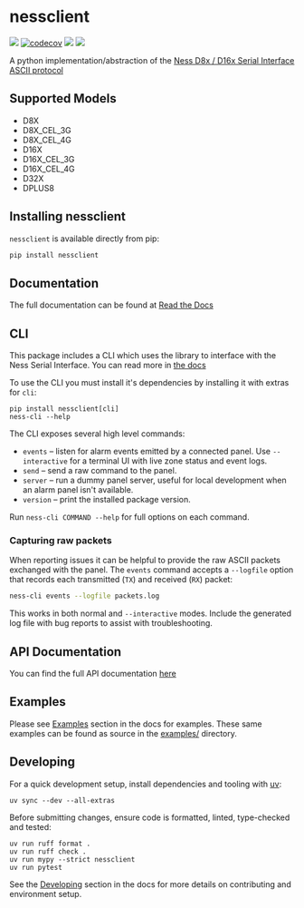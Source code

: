 # nessclient

[![](https://travis-ci.org/nickw444/nessclient.svg?branch=master)](https://travis-ci.org/nickw444/nessclient)
[![codecov](https://codecov.io/gh/nickw444/nessclient/branch/master/graph/badge.svg)](https://codecov.io/gh/nickw444/nessclient)
[![](https://img.shields.io/pypi/v/nessclient.svg)](https://pypi.python.org/pypi/nessclient/)
[![](https://readthedocs.org/projects/nessclient/badge/?version=latest&style=flat)](https://nessclient.readthedocs.io/en/latest/)


A python implementation/abstraction of the [Ness D8x / D16x Serial Interface ASCII protocol](./D8-32X%20Serial%20Protocol%20Public.pdf)

## Supported Models

- D8X
- D8X_CEL_3G
- D8X_CEL_4G
- D16X
- D16X_CEL_3G
- D16X_CEL_4G
- D32X
- DPLUS8

## Installing nessclient

`nessclient` is available directly from pip:

```sh
pip install nessclient
```

## Documentation

The full documentation can be found at [Read the Docs](https://nessclient.readthedocs.io/en/latest/)

## CLI

This package includes a CLI which uses the library to interface with the Ness Serial Interface. You can read more in [the docs](https://nessclient.readthedocs.io/en/latest/cli.html)

To use the CLI you must install it's dependencies by installing it with extras for `cli`:

```
pip install nessclient[cli]
ness-cli --help
```

The CLI exposes several high level commands:

- `events` – listen for alarm events emitted by a connected panel. Use `--interactive` for a terminal UI with live zone status and event logs.
- `send` – send a raw command to the panel.
- `server` – run a dummy panel server, useful for local development when an alarm panel isn't available.
- `version` – print the installed package version.

Run `ness-cli COMMAND --help` for full options on each command.

### Capturing raw packets

When reporting issues it can be helpful to provide the raw ASCII packets
exchanged with the panel. The `events` command accepts a `--logfile` option that
records each transmitted (`TX`) and received (`RX`) packet:

```sh
ness-cli events --logfile packets.log
```

This works in both normal and `--interactive` modes. Include the generated log
file with bug reports to assist with troubleshooting.

## API Documentation
You can find the full API documentation [here](https://nessclient.readthedocs.io/en/latest/api.html)

## Examples

Please see [Examples](https://nessclient.readthedocs.io/en/latest/examples.html) section in the docs for examples. These same examples can be found as source in the [examples/](examples) directory. 
 
## Developing

For a quick development setup, install dependencies and tooling with [uv](https://docs.astral.sh/uv/):

```
uv sync --dev --all-extras
```

Before submitting changes, ensure code is formatted, linted, type-checked and tested:

```
uv run ruff format .
uv run ruff check .
uv run mypy --strict nessclient
uv run pytest
```

See the [Developing](https://nessclient.readthedocs.io/en/latest/developing.html) section in the docs for more details on contributing and environment setup.
